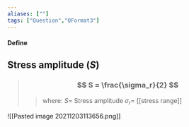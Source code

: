 ```yaml
---
aliases: [""]
tags: ["Question","QFormat3"]
---
```


#### Define
## Stress amplitude ($S$)

> ### $$ S = \frac{\sigma_r}{2} $$ 
>> where:
>> $S=$ Stress amplitude
>> $\sigma_r=$ [[stress range]]

![[Pasted image 20211203113656.png]]